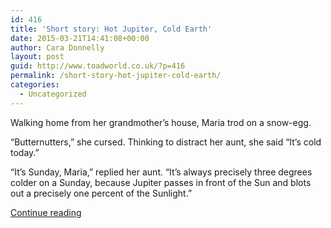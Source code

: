 ```yaml
---
id: 416
title: 'Short story: Hot Jupiter, Cold Earth'
date: 2015-03-21T14:41:08+00:00
author: Cara Donnelly
layout: post
guid: http://www.toadworld.co.uk/?p=416
permalink: /short-story-hot-jupiter-cold-earth/
categories:
  - Uncategorized
---
```

Walking home from her grandmother&#8217;s house, Maria trod on a snow-egg.

&#8220;Butternutters,&#8221; she cursed. Thinking to distract her aunt, she said &#8220;It&#8217;s cold today.&#8221;

&#8220;It&#8217;s Sunday, Maria,&#8221; replied her aunt. &#8220;It&#8217;s always precisely three degrees colder on a Sunday, because Jupiter passes in front of the Sun and blots out a precisely one percent of the Sunlight.&#8221;

[Continue reading](http://www.toadworld.co.uk/?page_id=420)